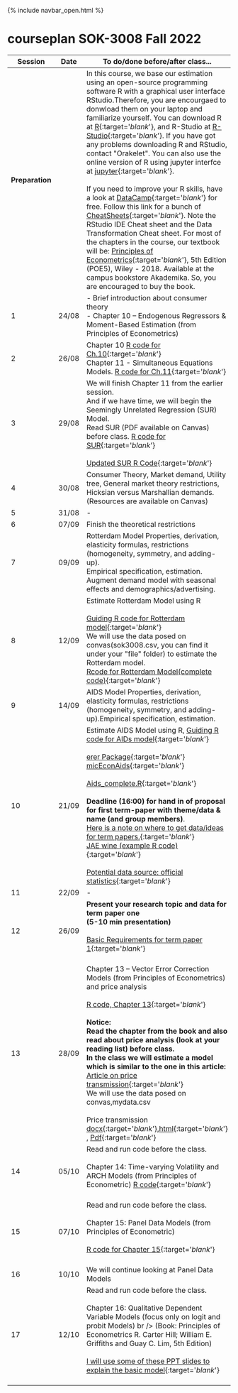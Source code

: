 {% include navbar_open.html %}

# courseplan SOK-3008 Fall 2022

| Session <img width=80/>  | Date  |To do/done before/after class... <img width=200/>  |
|-----------------------|---------|-----------------------------------| 
|**Preparation**  | | In this course, we base our estimation using an open-source programming software R with a graphical user interface RStudio.Therefore, you are encourgaed to donwload them on your laptop and familiarize yourself. You can download R at [R](http://www.r-project.org){:target='_blank_'}, and R-Studio at [R-Studio](http://www.rstudio.com){:target='_blank_'}. If you have got any problems downloading R and RStudio, contact "Orakelet". You can also use the online version of R using jupyter interfce at [jupyter](https://www.jupyter.uit.no){:target='_blank_'}.  <br />                                                                                                                                                                                                <br />                                                                                                                                                              If you need to improve your R skills, have a look at [DataCamp](https://www.datacamp.com/courses/free-introduction-to-r){:target='_blank_'} for free. Follow this link for a bunch of [CheatSheets](https://www.rstudio.com/resources/cheatsheets/){:target='_blank_'}. Note the RStudio IDE Cheat sheet and the Data Transformation Cheat sheet. For most of the chapters in the course, our textbook will be: [Principles of Econometrics](http://principlesofeconometrics.com/poe5/poe5.html){:target='_blank_'}, 5th Edition (POE5), Wiley - 2018. Available at the campus bookstore Akademika. So, you are encouraged to buy the book. |                                                   <br />
| 1|24/08 | - Brief introduction about consumer theory <br/> - Chapter 10 – Endogenous Regressors & Moment-Based Estimation (from Principles of Econometrics)|
| 2| 26/08| Chapter 10 [R code for Ch.10](https://github.com/uit-sok-3008-H22/uit-sok-3008-H22.github.io/blob/main/chapter_10.R){:target='_blank_'} <br /> Chapter 11 - Simultaneous Equations Models.  [R code for Ch.11](https://github.com/uit-sok-3008-H22/uit-sok-3008-H22.github.io/blob/main/Chapter%2011.R){:target='_blank_'}  |
| 3| 29/08|We will finish Chapter 11 from the earlier session.<br /> And if we have time, we will begin the Seemingly Unrelated Regression (SUR) Model.  <br /> Read SUR (PDF available on Canvas) before class.  [R code for SUR](https://github.com/uit-sok-3008-H22/uit-sok-3008-H22.github.io/blob/main/SUR.R){:target='_blank_'} <br /> <br /> [Updated SUR R Code](https://github.com/uit-sok-3008-H22/uit-sok-3008-H22.github.io/blob/main/Chapter%2011_and_%20SUR.R){:target='_blank_'} |
| 4| 30/08|Consumer Theory, Market demand, Utility tree, General market theory restrictions,<br /> Hicksian versus Marshallian demands.<br /> (Resources are available on Canvas)|
| 5| 31/08| -| 
| 6| 07/09| Finish the theoretical restrictions | 
| 7| 09/09|Rotterdam Model Properties, derivation, elasticity formulas, restrictions (homogeneity, symmetry, and adding-up).<br /> Empirical specification, estimation. Augment demand model with seasonal effects and demographics/advertising. |
| 8| 12/09|Estimate Rotterdam Model using R <br /> <br />[Guiding R code for Rotterdam model](https://github.com/uit-sok-3008-H22/uit-sok-3008-H22.github.io/blob/main/Rotterdam_model_student.R){:target='_blank_'} <br /> We will use the data posed on convas(sok3008.csv, you can find it under your "file" folder) to estimate the Rotterdam model. <br /> [Rcode for Rotterdam Model(complete code)](https://github.com/uit-sok-3008-H22/uit-sok-3008-H22.github.io/blob/main/Rotterdam_model_complete.R){:target='_blank_'}| 
| 9| 14/09| AIDS Model Properties, derivation, elasticity formulas, restrictions (homogeneity, symmetry, and adding-up).Empirical specification, estimation.| 
| 10|21/09 |Estimate AIDS Model using R, [Guiding R code for AIDs model](https://github.com/uit-sok-3008-H22/uit-sok-3008-H22.github.io/blob/main/Aids_student.R){:target='_blank_'} <br /> <br /> [erer Package](https://cran.r-project.org/web/packages/erer/erer.pdf){:target='_blank_'} <br /> [micEconAids](https://cran.r-project.org/web/packages/micEconAids/micEconAids.pdf){:target='_blank_'}  <br />  <br /> [Aids_complete.R](https://github.com/uit-sok-3008-H22/uit-sok-3008-H22.github.io/blob/main/Aids_complete.R){:target='_blank_'} <br />  <br />  **Deadline (16:00) for hand in of proposal for first term-paper with theme/data & name (and group members)**.<br />   [Here is a note on where to get data/ideas for term papers.](https://docs.google.com/document/d/e/2PACX-1vQgRG6r6bVJ6wbxcSEVwnABVsi8RkV7um6uLWJ7In3dHOWdqt99Lk1OtzPucv52nsvQN5lmx8g3c-EC/pub){:target='_blank_'} <br /> [JAE wine (example R code)](https://github.com/uit-sok-3008-H22/uit-sok-3008-H22.github.io/blob/main/JAE_Wine.R){:target='_blank_'} <br /> <br /> [Potential data source: official statistics](https://github.com/uit-sok-3008-H22/uit-sok-3008-H22.github.io/blob/main/Link%20to%20some%20data%20sources.docx){:target='_blank_'} |
| 11|22/09 |- |
| 12|26/09 |**Present your research topic and data for term paper one <br /> (5-10 min presentation)** <br /> <br /> [Basic Requirements for term paper 1](https://uit.instructure.com/courses/26960/files?preview=2032856){:target='_blank_'}<br /> <br />|
| 13|28/09 |Chapter 13 – Vector Error Correction Models (from Principles of Econometrics) and price analysis <br /> <br /> [R code, Chapter 13](https://github.com/uit-sok-3008-H22/uit-sok-3008-H22.github.io/blob/main/Chapter_13.R){:target='_blank_'} <br /> <br />**Notice:<br />  Read the chapter from the book and also read about price analysis (look at your reading list) before class. <br /> In the class we will estimate a model which is similar to the one in this article:**  [Article on price transmission](https://www.tandfonline.com/doi/full/10.1080/13657305.2014.903309){:target='_blank_'} <br /> We will use the data posed on convas,mydata.csv <br /> <br /> Price transmission [docx](https://github.com/uit-sok-3008-H22/uit-sok-3008-H22.github.io/blob/main/Price-transmission.docx){:target='_blank_'},[html](file:///C:/Users/dki007/OneDrive%20-%20UiT%20Office%20365/Econometrics_Teaching_Fall_2022/Quarto_file/Price%20Analysis.html){:target='_blank_'} , [Pdf](https://github.com/uit-sok-3008-H22/uit-sok-3008-H22.github.io/blob/main/PT.pdf){:target='_blank_'} <br />|
| 14|05/10 |Read and run code before the class.<br /> <br /> Chapter 14: Time-varying Volatility and ARCH Models (from Principles of Econometric) [R code](https://github.com/uit-sok-3008-H22/uit-sok-3008-H22.github.io/blob/main/Chapter_14.R){:target='_blank_'} <br /> <br /> |
| 15|07/10 |Read and run code before the class.<br /> <br /> Chapter 15: Panel Data Models (from Principles of Econometric) <br /> <br /> [R code for Chapter 15](https://github.com/uit-sok-3008-H22/uit-sok-3008-H22.github.io/blob/main/Chapter_15_code.R){:target='_blank_'} <br /> <br /> |
|16|10/10|We will continue looking at Panel Data Models |
|17|12/10|Read and run code before the class.<br /> <br /> Chapter 16: Qualitative Dependent Variable Models (focus only on logit and probit Models) br /> (Book: Principles of Econometrics  R. Carter Hill; William E. Griffiths and Guay C. Lim, 5th Edition) <br /> <br /> [I will use some of these PPT slides to explain the basic model](https://uit.instructure.com/courses/26960/files/folder/PPT?preview=2080587){:target='_blank_'} <br /> <br /> |

